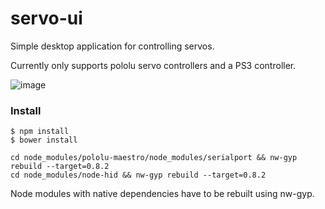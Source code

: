 servo-ui
========

Simple desktop application for controlling servos. 

Currently only supports pololu servo controllers and a PS3 controller.

![image](https://f.cloud.github.com/assets/848347/1793272/857c323c-69af-11e3-990a-d38195c36fae.png)


### Install
```
$ npm install
$ bower install

cd node_modules/pololu-maestro/node_modules/serialport && nw-gyp rebuild --target=0.8.2
cd node_modules/node-hid && nw-gyp rebuild --target=0.8.2
```

Node modules with native dependencies have to be rebuilt using nw-gyp.

